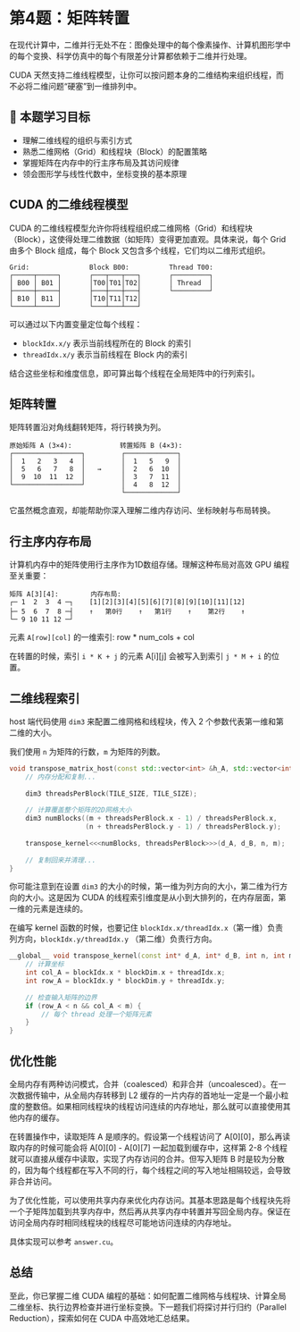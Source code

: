 # 第4题：矩阵转置

在现代计算中，二维并行无处不在：图像处理中的每个像素操作、计算机图形学中的每个变换、科学仿真中的每个有限差分计算都依赖于二维并行处理。

CUDA 天然支持二维线程模型，让你可以按问题本身的二维结构来组织线程，而不必将二维问题“硬塞”到一维排列中。

## 🎯 本题学习目标

- 理解二维线程的组织与索引方式
- 熟悉二维网格（Grid）和线程块（Block）的配置策略
- 掌握矩阵在内存中的行主序布局及其访问规律
- 领会图形学与线性代数中，坐标变换的基本原理

## CUDA 的二维线程模型

CUDA 的二维线程模型允许你将线程组织成二维网格（Grid）和线程块（Block），这使得处理二维数据（如矩阵）变得更加直观。具体来说，每个 Grid 由多个 Block 组成，每个 Block 又包含多个线程，它们均以二维形式组织。

```
Grid:               Block B00:          Thread T00:
┌─────┬─────┐       ┌───┬───┬───┐       ┌─────────┐
│ B00 │ B01 │       │T00│T01│T02│       │ Thread  │
├─────┼─────┤       ├───┼───┼───┤       └─────────┘
│ B10 │ B11 │       │T10│T11│T12│
└─────┴─────┘       └───┴───┴───┘
```

可以通过以下内置变量定位每个线程：

* `blockIdx.x/y` 表示当前线程所在的 Block 的索引
* `threadIdx.x/y` 表示当前线程在 Block 内的索引

结合这些坐标和维度信息，即可算出每个线程在全局矩阵中的行列索引。

## 矩阵转置

矩阵转置沿对角线翻转矩阵，将行转换为列。

```
原始矩阵 A (3×4):            转置矩阵 B (4×3):
┌─────────────────┐         ┌─────────────┐
│  1   2   3   4  │         │  1   5   9  │
│  5   6   7   8  │   →     │  2   6  10  │
│  9  10  11  12  │         │  3   7  11  │
└─────────────────┘         │  4   8  12  │
                            └─────────────┘
```

它虽然概念直观，却能帮助你深入理解二维内存访问、坐标映射与布局转换。

## 行主序内存布局

计算机内存中的矩阵使用行主序作为1D数组存储。理解这种布局对高效 GPU 编程至关重要：

```
矩阵 A[3][4]:        内存布局:
┌─ 1  2  3  4 ─┐    [1][2][3][4][5][6][7][8][9][10][11][12]
├─ 5  6  7  8 ─┤    ↑   第0行    ↑   第1行    ↑    第2行    ↑
└─ 9 10 11 12 ─┘
```

元素 `A[row][col]` 的一维索引: row * num_cols + col

在转置的时候，索引 `i * K + j` 的元素 A[i][j] 会被写入到索引 `j * M + i` 的位置。

## 二维线程索引

host 端代码使用 `dim3` 来配置二维网格和线程块，传入 2 个参数代表第一维和第二维的大小。

我们使用 `n` 为矩阵的行数，`m` 为矩阵的列数。

```cpp
void transpose_matrix_host(const std::vector<int> &h_A, std::vector<int> &h_B, int n, int m) {
    // 内存分配和复制...
    
    dim3 threadsPerBlock(TILE_SIZE, TILE_SIZE);
    
    // 计算覆盖整个矩阵的2D网格大小
    dim3 numBlocks((m + threadsPerBlock.x - 1) / threadsPerBlock.x,
                   (n + threadsPerBlock.y - 1) / threadsPerBlock.y);
    
    transpose_kernel<<<numBlocks, threadsPerBlock>>>(d_A, d_B, n, m);
    
    // 复制回来并清理...
}
```

你可能注意到在设置 `dim3` 的大小的时候，第一维为列方向的大小，第二维为行方向的大小。这是因为 CUDA 的线程索引维度是从小到大排列的，在内存层面，第一维的元素是连续的。

在编写 kernel 函数的时候，也要记住 `blockIdx.x/threadIdx.x`（第一维）负责列方向，`blockIdx.y/threadIdx.y` （第二维）负责行方向。

```cpp
__global__ void transpose_kernel(const int* d_A, int* d_B, int n, int m) {
    // 计算坐标
    int col_A = blockIdx.x * blockDim.x + threadIdx.x;
    int row_A = blockIdx.y * blockDim.y + threadIdx.y;
    
    // 检查输入矩阵的边界
    if (row_A < n && col_A < m) {
        // 每个 thread 处理一个矩阵元素
    }
}
```

## 优化性能

全局内存有两种访问模式，合并（coalesced）和非合并（uncoalesced）。在一次数据传输中，从全局内存转移到 L2 缓存的一片内存的首地址一定是一个最小粒度的整数倍。如果相同线程块的线程访问连续的内存地址，那么就可以直接使用其他内存的缓存。

在转置操作中，读取矩阵 A 是顺序的。假设第一个线程访问了 A[0][0]，那么再读取内存的时候可能会将 A[0][0] - A[0][7] 一起加载到缓存中，这样第 2-8 个线程就可以直接从缓存中读取，实现了内存访问的合并。但写入矩阵 B 时是较为分散的，因为每个线程都在写入不同的行，每个线程之间的写入地址相隔较远，会导致非合并访问。

为了优化性能，可以使用共享内存来优化内存访问。其基本思路是每个线程块先将一个子矩阵加载到共享内存中，然后再从共享内存中转置并写回全局内存。保证在访问全局内存时相同线程块的线程尽可能地访问连续的内存地址。

具体实现可以参考 `answer.cu`。

## 总结

至此，你已掌握二维 CUDA 编程的基础：如何配置二维网格与线程块、计算全局二维坐标、执行边界检查并进行坐标变换。下一题我们将探讨并行归约（Parallel Reduction），探索如何在 CUDA 中高效地汇总结果。